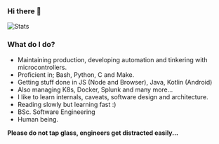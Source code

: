 ### Hi there 👋

![Stats](https://github-readme-stats.vercel.app/api?username=pvtmert&show_icons=true&hide_border=true)

### What do I do?

- Maintaining production, developing automation and tinkering with microcontrollers.
- Proficient in; Bash, Python, C and Make.
- Getting stuff done in JS (Node and Browser), Java, Kotlin (Android)
- Also managing K8s, Docker, Splunk and many more...
- I like to learn internals, caveats, software design and architecture.
- Reading slowly but learning fast :)
- BSc. Software Engineering
- Human being.

**Please do not tap glass, engineers get distracted easily...**

<!--
**pvtmert/pvtmert** is a ✨ _special_ ✨ repository because its `README.md` (this file) appears on your GitHub profile.

Here are some ideas to get you started:

- 🔭 I’m currently working on ...
- 🌱 I’m currently learning ...
- 👯 I’m looking to collaborate on ...
- 🤔 I’m looking for help with ...
- 💬 Ask me about ...
- 📫 How to reach me: ...
- 😄 Pronouns: ...
- ⚡ Fun fact: ...
-->
